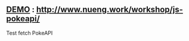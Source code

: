 ## [DEMO](http://www.nueng.work/workshop/js-pokeapi/) : http://www.nueng.work/workshop/js-pokeapi/

Test fetch PokeAPI